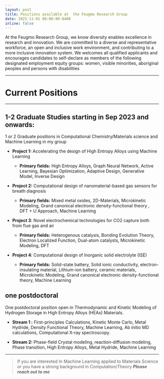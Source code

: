 ```yaml
---
layout: post
title: Positions available at  the Feugmo Research Group
date: 2022-11-01 08:00:00-0400
inline: false
---
```


At the Feugmo Research Group, we know diversity enables excellence in research and innovation. We are committed to a diverse and representative workforce, an open and inclusive work environment, and contributing to a more inclusive  innovation system. We welcomes all qualified applicants and encourages candidates to self-declare as members of the following designated employment equity groups: women, visible minorities, aboriginal peoples and persons with disabilities

***
# Current Positions
***

## 1-2 Graduate Studies  starting in Sep 2023 and onwards:

1 or 2  Graduate positions in  Computational Chemistry/Materials science and  Machine Learning  in my group


- **Project 1:** Accelerating the design of High Entropy Alloys using Machine Learning
    - **Primary fields:**  High Entropy Alloys, Graph Neural Network, Active Learning, Bayesian Optimization, Adaptive Design, Generative Model, Inverse Design

- **Project 2:**  Computational design of nanomaterial-based gas sensors for breath diagnosis
    - **Primary fields:** Mixed metal oxides,  2D-Materials,  Microkinetic Modeling, Grand canonical electronic density-functional theory , DFT + U Approach,  Machine Learning


- **Project 3**:   Novel electrochemical technologies for CO2 capture both from flue gas and air
    - **Primary fields:** Heterogenous catalysis, Bonding Evolution Theory, Electron Localized Function, Dual-atom catalysts, Microkinetic Modeling, DFT

- **Project 4**: Computational design of Inorganic solid electrolyte (ISE)
    - **Primary fields:**  Solid-state battery, Solid ionic conductivity, electron-insulating material, Lithium-ion battery,  ceramic materials, Microkinetic Modeling, Grand canonical electronic density-functional theory,  Machine Learning

##  one  postdoctoral

One postdoctoral position open in Thermodynamic and Kinetic Modeling of Hydrogen Storage in High Entropy Alloys (HEAs) Materials.


- **Stream 1 :**  First-principles Calculations, Kinetic Monte Carlo, Metal Hydride,  Density Functional Theory, Machine Learning, Ab initio MD calculations, Computational X-ray spectroscopy.

- **Stream 2:**  Phase-field Crystal modeling, reaction-diffusion modeling, Phase transition,  High Entropy Alloys, Metal Hydride,  Machine Learning


<!---

<ul>
    <li> One PDF position open in Thermodynamic and Kinetic Modeling of Hydrogen Storage in High Entropy Alloys (HEAs) Materials</li>
    <li>1-2 fully funded MSc / PhD positions in  Computational Chemistry/Materials science and  Machine Learning </li>
</ul>

--->
***

> If you are interested In  Machine Learning applied to Materials Science or you have a strong background in Computation/Theory
***Please reach out to me***
